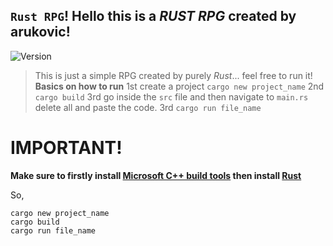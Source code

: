 ## `Rust RPG`! Hello this is a *RUST RPG* created by arukovic! 

![Version](https://img.shields.io/badge/version-1.0.0-blue.svg?cacheSeconds=2592000)

> This is just a simple RPG created by purely *Rust*... feel free to run it!
**Basics on how to run**
> 1st create a project `cargo new project_name`
> 2nd `cargo build`
> 3rd go inside the `src` file and then navigate to `main.rs` delete all and paste the code.
> 3rd `cargo run file_name`

# IMPORTANT!
**Make sure to firstly install [Microsoft C++ build tools](https://docs.microsoft.com/en-us/windows/dev-environment/rust/setup) then install [Rust](https://www.rust-lang.org/tools/install)**  

So,
```
cargo new project_name
cargo build
cargo run file_name
```
